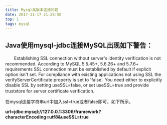 ```yaml
---
title: Mysql高版本连接问题
date: 2017-11-17 21:28:50
top: 1
tags: mysql
---
```


## Java使用mysql-jdbc连接MySQL出现如下警告：

　　Establishing SSL connection without server's identity verification is not recommended. According to MySQL 5.5.45+, 5.6.26+ and 5.7.6+ requirements SSL connection must be established by default if explicit option isn't set. For compliance with existing applications not using SSL the verifyServerCertificate property is set to 'false'. You need either to explicitly disable SSL by setting useSSL=false, or set useSSL=true and provide truststore for server certificate verification.
　　

在mysql连接字符串url中加入ssl=true或者false即可，如下所示。

**url=jdbc:mysql://127.0.0.1:3306/framework?characterEncoding=utf8&useSSL=true**